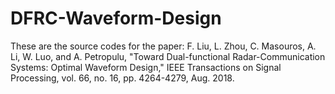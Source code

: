 # DFRC-Waveform-Design
These are the source codes for the paper: F. Liu, L. Zhou, C. Masouros, A. Li, W. Luo, and A. Petropulu, 
"Toward Dual-functional Radar-Communication Systems: Optimal Waveform Design," IEEE Transactions on Signal Processing,
 vol. 66, no. 16, pp. 4264-4279, Aug. 2018.
